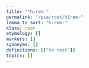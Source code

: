 ```yaml
---
title: "*h₁rem-"
permalink: "/pie/root/h1rem-"
lemma_to_sort: "h₁rem-"
klass: root
etymology: []
markers: []
synonyms: []
definitions: [["to rest"]]
topics: []
---
```


